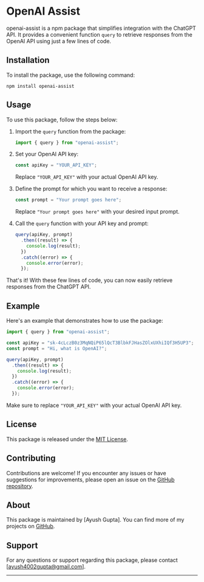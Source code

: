 # OpenAI Assist

openai-assist is a npm package that simplifies integration with the ChatGPT API. It provides a convenient function `query` to retrieve responses from the OpenAI API using just a few lines of code.

## Installation

To install the package, use the following command:

```shell
npm install openai-assist
```

## Usage

To use this package, follow the steps below:

1. Import the `query` function from the package:

   ```javascript
   import { query } from "openai-assist";
   ```

2. Set your OpenAI API key:

   ```javascript
   const apiKey = "YOUR_API_KEY";
   ```

   Replace `"YOUR_API_KEY"` with your actual OpenAI API key.

3. Define the prompt for which you want to receive a response:

   ```javascript
   const prompt = "Your prompt goes here";
   ```

   Replace `"Your prompt goes here"` with your desired input prompt.

4. Call the `query` function with your API key and prompt:

   ```javascript
   query(apiKey, prompt)
     .then((result) => {
       console.log(result);
     })
     .catch((error) => {
       console.error(error);
     });
   ```

That's it! With these few lines of code, you can now easily retrieve responses from the ChatGPT API.

## Example

Here's an example that demonstrates how to use the package:

```javascript
import { query } from "openai-assist";

const apiKey = "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";
const prompt = "Hi, what is OpenAI?";

query(apiKey, prompt)
  .then((result) => {
    console.log(result);
  })
  .catch((error) => {
    console.error(error);
  });
```

Make sure to replace `"YOUR_API_KEY"` with your actual OpenAI API key.

## License

This package is released under the [MIT License](https://opensource.org/licenses/MIT).

## Contributing

Contributions are welcome! If you encounter any issues or have suggestions for improvements, please open an issue on the [GitHub repository]([https://github.com/ayushgupta4002/openai-assist]).

## About

This package is maintained by [Ayush Gupta]. You can find more of my projects on [GitHub](https://github.com/ayushgupta4002).

## Support

For any questions or support regarding this package, please contact [ayush4002gupta@gmail.com].

---

